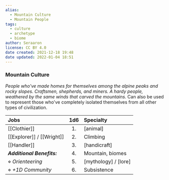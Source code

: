 ```yaml
---
alias:
  - Mountain Culture
  - Mountain People
tags:
  - culture
  - archetype
  - biome
author: Seraaron
license: CC BY 4.0
date created: 2021-12-18 19:48
date updated: 2022-01-04 18:51
---
```


### Mountain Culture

_People who've made homes for themselves among the alpine peaks and rocky slopes. Craftsmen, shepherds, and miners. A hardy people, weathered by the same winds that carved the mountains._ Can also be used to represent those who've completely isolated themselves from all other types of civilization.

| Jobs             | 1d6 | Specialty            |
| :------------------------- | :-: | :------------------- |
| [[Clothier]]               |  1. | [animal]             |
| [[Explorer]] / [[Wright]]  |  2. | Climbing             |
| [[Handler]]                |  3. | [handicraft]         |
| _**Additional Benefits:**_ |  4. | Mountain, biomes     |
| ⋄ _Orienteering_           |  5. | [mythology] / [lore] |
| ⋄ _+1D Community_           |  6. | Subsistence          |
